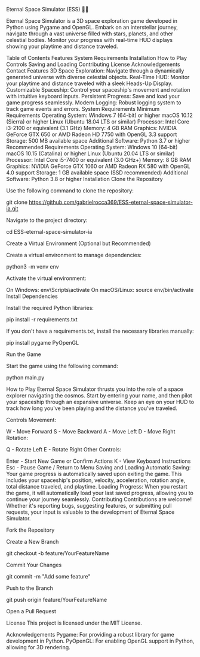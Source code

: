 Eternal Space Simulator (ESS) 🚀✨

Eternal Space Simulator is a 3D space exploration game developed in Python using Pygame and OpenGL. Embark on an interstellar journey, navigate through a vast universe filled with stars, planets, and other celestial bodies. Monitor your progress with real-time HUD displays showing your playtime and distance traveled.

Table of Contents
Features
System Requirements
Installation
How to Play
Controls
Saving and Loading
Contributing
License
Acknowledgements
Contact
Features
3D Space Exploration: Navigate through a dynamically generated universe with diverse celestial objects.
Real-Time HUD: Monitor your playtime and distance traveled with a sleek Heads-Up Display.
Customizable Spaceship: Control your spaceship's movement and rotation with intuitive keyboard inputs.
Persistent Progress: Save and load your game progress seamlessly.
Modern Logging: Robust logging system to track game events and errors.
System Requirements
Minimum Requirements
Operating System:
Windows 7 (64-bit) or higher
macOS 10.12 (Sierra) or higher
Linux (Ubuntu 18.04 LTS or similar)
Processor: Intel Core i3-2100 or equivalent (3.1 GHz)
Memory: 4 GB RAM
Graphics:
NVIDIA GeForce GTX 650 or AMD Radeon HD 7750 with OpenGL 3.3 support
Storage: 500 MB available space
Additional Software: Python 3.7 or higher
Recommended Requirements
Operating System:
Windows 10 (64-bit)
macOS 10.15 (Catalina) or higher
Linux (Ubuntu 20.04 LTS or similar)
Processor: Intel Core i5-7400 or equivalent (3.0 GHz+)
Memory: 8 GB RAM
Graphics:
NVIDIA GeForce GTX 1060 or AMD Radeon RX 580 with OpenGL 4.0 support
Storage: 1 GB available space (SSD recommended)
Additional Software: Python 3.8 or higher
Installation
Clone the Repository

Use the following command to clone the repository:

git clone https://github.com/gabrielrocca369/ESS-eternal-space-simulator-ia.git

Navigate to the project directory:

cd ESS-eternal-space-simulator-ia

Create a Virtual Environment (Optional but Recommended)

Create a virtual environment to manage dependencies:

python3 -m venv env

Activate the virtual environment:

On Windows: env\Scripts\activate
On macOS/Linux: source env/bin/activate
Install Dependencies

Install the required Python libraries:

pip install -r requirements.txt

If you don't have a requirements.txt, install the necessary libraries manually:

pip install pygame PyOpenGL

Run the Game

Start the game using the following command:

python main.py

How to Play
Eternal Space Simulator thrusts you into the role of a space explorer navigating the cosmos. Start by entering your name, and then pilot your spaceship through an expansive universe. Keep an eye on your HUD to track how long you've been playing and the distance you've traveled.

Controls
Movement:

W - Move Forward
S - Move Backward
A - Move Left
D - Move Right
Rotation:

Q - Rotate Left
E - Rotate Right
Other Controls:

Enter - Start New Game or Confirm Actions
K - View Keyboard Instructions
Esc - Pause Game / Return to Menu
Saving and Loading
Automatic Saving: Your game progress is automatically saved upon exiting the game. This includes your spaceship's position, velocity, acceleration, rotation angle, total distance traveled, and playtime.
Loading Progress: When you restart the game, it will automatically load your last saved progress, allowing you to continue your journey seamlessly.
Contributing
Contributions are welcome! Whether it's reporting bugs, suggesting features, or submitting pull requests, your input is valuable to the development of Eternal Space Simulator.

Fork the Repository

Create a New Branch

git checkout -b feature/YourFeatureName

Commit Your Changes

git commit -m "Add some feature"

Push to the Branch

git push origin feature/YourFeatureName

Open a Pull Request

License
This project is licensed under the MIT License.

Acknowledgements
Pygame: For providing a robust library for game development in Python.
PyOpenGL: For enabling OpenGL support in Python, allowing for 3D rendering.
